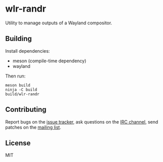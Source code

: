 # wlr-randr

Utility to manage outputs of a Wayland compositor.

## Building

Install dependencies:

* meson (compile-time dependency)
* wayland

Then run:

    meson build
    ninja -C build
    build/wlr-randr

## Contributing

Report bugs on the [issue tracker], ask questions on the [IRC channel], send
patches on the [mailing list].

## License

MIT

[issue tracker]: https://todo.sr.ht/~emersion/wlr-randr
[IRC channel]: ircs://irc.libera.chat/#emersion
[mailing list]: https://lists.sr.ht/~emersion/public-inbox
